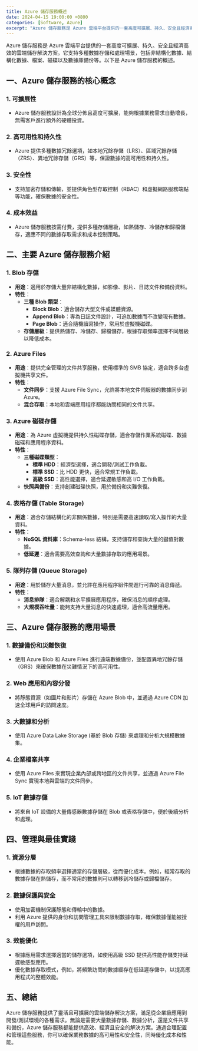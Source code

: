```yaml
---
title: Azure 儲存服務概述
date: 2024-04-15 19:00:00 +0800
categories: [Software, Azure]
excerpt: "Azure 儲存服務是 Azure 雲端平台提供的一套高度可擴展、持久、安全且經濟高效的雲端儲存解決方案。"
---
```


Azure 儲存服務是 Azure 雲端平台提供的一套高度可擴展、持久、安全且經濟高效的雲端儲存解決方案。它支持多種數據存儲和處理場景，包括非結構化數據、結構化數據、檔案、磁碟以及數據庫備份等。以下是 Azure 儲存服務的概述。

## **一、Azure 儲存服務的核心概念**

### **1. 可擴展性**
   - Azure 儲存服務設計為全球分佈且高度可擴展，能夠根據業務需求自動增長，無需客戶進行額外的硬體投資。

### **2. 高可用性和持久性**
   - Azure 提供多種數據冗餘選項，如本地冗餘存儲（LRS）、區域冗餘存儲（ZRS）、異地冗餘存儲（GRS）等，保證數據的高可用性和持久性。

### **3. 安全性**
   - 支持加密存儲和傳輸，並提供角色型存取控制（RBAC）和虛擬網路服務端點等功能，確保數據的安全性。

### **4. 成本效益**
   - Azure 儲存服務按需付費，提供多種存儲層級，如熱儲存、冷儲存和歸檔儲存，適應不同的數據存取需求和成本控制策略。

## **二、主要 Azure 儲存服務介紹**

### **1. Blob 存儲**
   - **用途**：適用於存儲大量非結構化數據，如影像、影片、日誌文件和備份資料。
   - **特性**：
     - **三種 Blob 類型**：
       - **Block Blob**：適合儲存大型文件或媒體資源。
       - **Append Blob**：專為日誌文件設計，可追加數據而不改變現有數據。
       - **Page Blob**：適合隨機讀寫操作，常用於虛擬機磁碟。
     - **存儲層級**：提供熱儲存、冷儲存、歸檔儲存，根據存取頻率選擇不同層級以降低成本。

### **2. Azure Files**
   - **用途**：提供完全管理的文件共享服務，使用標準的 SMB 協定，適合跨多台虛擬機共享文件。
   - **特性**：
     - **文件同步**：支援 Azure File Sync，允許將本地文件伺服器的數據同步到 Azure。
     - **混合存取**：本地和雲端應用程序都能訪問相同的文件共享。

### **3. Azure 磁碟存儲**
   - **用途**：為 Azure 虛擬機提供持久性磁碟存儲，適合存儲作業系統磁碟、數據磁碟和應用程序資料。
   - **特性**：
     - **三種磁碟類型**：
       - **標準 HDD**：經濟型選擇，適合開發/測試工作負載。
       - **標準 SSD**：比 HDD 更快，適合常規工作負載。
       - **高級 SSD**：高性能選擇，適合延遲敏感和高 I/O 工作負載。
     - **快照與備份**：支持創建磁碟快照，用於備份和災難恢復。

### **4. 表格存儲 (Table Storage)**
   - **用途**：適合存儲結構化的非關係數據，特別是需要高速讀取/寫入操作的大量資料。
   - **特性**：
     - **NoSQL 資料庫**：Schema-less 結構，支持儲存和查詢大量的鍵值對數據。
     - **低延遲**：適合需要高效查詢和大量數據存取的應用場景。

### **5. 隊列存儲 (Queue Storage)**
   - **用途**：用於儲存大量消息，並允許在應用程序組件間進行可靠的消息傳遞。
   - **特性**：
     - **消息排隊**：適合解耦和水平擴展應用程序，確保消息的順序處理。
     - **大規模吞吐量**：能夠支持大量消息的快速處理，適合高流量應用。

## **三、Azure 儲存服務的應用場景**

### **1. 數據備份和災難恢復**
   - 使用 Azure Blob 和 Azure Files 進行遠端數據備份，並配置異地冗餘存儲（GRS）來確保數據在災難情況下的高可用性。

### **2. Web 應用和內容分發**
   - 將靜態資源（如圖片和影片）存儲在 Azure Blob 中，並通過 Azure CDN 加速全球用戶的訪問速度。

### **3. 大數據和分析**
   - 使用 Azure Data Lake Storage (基於 Blob 存儲) 來處理和分析大規模數據集。

### **4. 企業檔案共享**
   - 使用 Azure Files 來實現企業內部或跨地區的文件共享，並通過 Azure File Sync 實現本地與雲端的文件同步。

### **5. IoT 數據存儲**
   - 將來自 IoT 設備的大量傳感器數據存儲在 Blob 或表格存儲中，便於後續分析和處理。

## **四、管理與最佳實踐**

### **1. 資源分層**
   - 根據數據的存取頻率選擇適當的存儲層級，從而優化成本。例如，經常存取的數據存儲在熱儲存，而不常用的數據則可以轉移到冷儲存或歸檔儲存。

### **2. 數據保護與安全**
   - 使用加密機制保護靜態和傳輸中的數據。
   - 利用 Azure 提供的身份和訪問管理工具來限制數據存取，確保數據僅能被授權的用戶訪問。

### **3. 效能優化**
   - 根據應用需求選擇適當的儲存選項，如使用高級 SSD 提供高性能存儲支持延遲敏感型應用。
   - 優化數據存取模式，例如，將頻繁訪問的數據緩存在低延遲存儲中，以提高應用程式的整體效能。

## **五、總結**

Azure 儲存服務提供了靈活且可擴展的雲端儲存解決方案，滿足從企業級應用到開發/測試環境的各種需求。無論是需要大量數據存儲、數據分析，還是文件共享和備份，Azure 儲存服務都能提供高效、經濟且安全的解決方案。通過合理配置和管理這些服務，你可以確保業務數據的高可用性和安全性，同時優化成本和性能。
